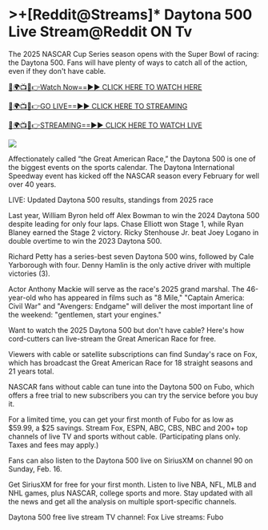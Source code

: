 # >+[Reddit@Streams]* Daytona 500 Live Stream@Reddit ON Tv #

The 2025 NASCAR Cup Series season opens with the Super Bowl of racing: the Daytona 500. Fans will have plenty of ways to catch all of the action, even if they don't have cable.

[🔴🌍📺📱👉Watch Now==►► CLICK HERE TO WATCH HERE](https://t.co/BZ3uwsHPH6)

[🔴🌍📺📱👉GO LIVE==►► CLICK HERE TO STREAMING](https://t.co/BZ3uwsHPH6)

[🔴🌍📺📱👉STREAMING==►► CLICK HERE TO WATCH LIVE](https://t.co/BZ3uwsHPH6)

<a href="https://t.co/BZ3uwsHPH6" rel="nofollow" data-target="animated-image.originalLink"><img src="https://camo.githubusercontent.com/1be82823e85778f8a57db5ea2a2e46822e8721e5be32dc31a466a7df3bb16d49/68747470733a2f2f636c6173736963616c7363686f6f6c6f6662616c6c65746c692e636f6d2f6e686b2f72676273727465672e676966" data-canonical-src="https://classicalschoolofballetli.com/nhk/rgbsrteg.gif" style="max-width: 100%; display: inline-block;" data-target="animated-image.originalImage"></a>

Affectionately called “the Great American Race,” the Daytona 500 is one of the biggest events on the sports calendar. The Daytona International Speedway event has kicked off the NASCAR season every February for well over 40 years.

LIVE: Updated Daytona 500 results, standings from 2025 race

Last year, William Byron held off Alex Bowman to win the 2024 Daytona 500 despite leading for only four laps. Chase Elliott won Stage 1, while Ryan Blaney earned the Stage 2 victory. Ricky Stenhouse Jr. beat Joey Logano in double overtime to win the 2023 Daytona 500.

Richard Petty has a series-best seven Daytona 500 wins, followed by Cale Yarborough with four. Denny Hamlin is the only active driver with multiple victories (3).

Actor Anthony Mackie will serve as the race's 2025 grand marshal. The 46-year-old who has appeared in films such as "8 Mile," "Captain America: Civil War" and "Avengers: Endgame" will deliver the most important line of the weekend: "gentlemen, start your engines."

Want to watch the 2025 Daytona 500 but don't have cable? Here's how cord-cutters can live-stream the Great American Race for free.

Viewers with cable or satellite subscriptions can find Sunday's race on Fox, which has broadcast the Great American Race for 18 straight seasons and 21 years total.

NASCAR fans without cable can tune into the Daytona 500 on Fubo, which offers a free trial to new subscribers you can try the service before you buy it.

For a limited time, you can get your first month of Fubo for as low as $59.99, a $25 savings. Stream Fox, ESPN, ABC, CBS, NBC and 200+ top channels of live TV and sports without cable. (Participating plans only. Taxes and fees may apply.)

Fans can also listen to the Daytona 500 live on SiriusXM on channel 90 on Sunday, Feb. 16.

Get SiriusXM for free for your first month. Listen to live NBA, NFL, MLB and NHL games, plus NASCAR, college sports and more. Stay updated with all the news and get all the analysis on multiple sport-specific channels.

Daytona 500 free live stream
TV channel: Fox
Live streams: Fubo
